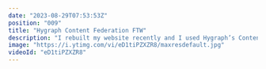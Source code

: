 ```yaml
---
date: "2023-08-29T07:53:53Z"
position: "009"
title: "Hygraph Content Federation FTW"
description: "I rebuilt my website recently and I used Hygraph’s Content Federation platform to create a unified API layer from all the different sources that serve my blog posts, live streams and videos. \n\nIn this video I explain content federation and I show how my website was built. \n\nGo create a free Hygraph account now at http://hygraph.com\n\nThe best Nuxt GraphQL setup: https://www.youtube.com/watch?v=q282BIqYJ6A\n\n00:00 Introduction\n00:55 Content Federation Platform\n06:09 How I built my website\n\nFollow me here:\nWebsite: https://timbenniks.dev\nTwitter: https://twitter.com/timbenniks\nGithub: https://github.com/timbenniks"
image: "https://i.ytimg.com/vi/eD1tiPZXZR8/maxresdefault.jpg"
videoId: "eD1tiPZXZR8"
---
```


